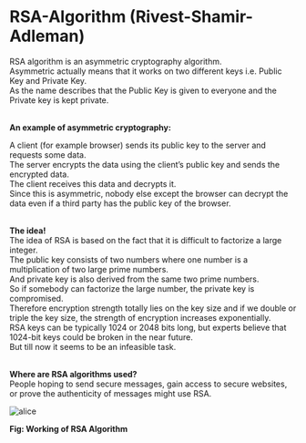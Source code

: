 # RSA-Algorithm (Rivest-Shamir-Adleman)

RSA algorithm is an asymmetric cryptography algorithm. <br>Asymmetric actually means that it works on two different keys i.e. Public Key and Private Key.<br> As the name describes that the Public Key is given to everyone and the Private key is kept private.<br><br>

**An example of asymmetric cryptography: <br>**

A client (for example browser) sends its public key to the server and requests some data.<br>
The server encrypts the data using the client’s public key and sends the encrypted data.<br>
The client receives this data and decrypts it.<br>
Since this is asymmetric, nobody else except the browser can decrypt the data even if a third party has the public key of the browser.<br><br>

**The idea!<br>**
The idea of RSA is based on the fact that it is difficult to factorize a large integer.<br> The public key consists of two numbers where one number is a multiplication of two large prime numbers.<br> And private key is also derived from the same two prime numbers.<br> So if somebody can factorize the large number, the private key is compromised.<br> Therefore encryption strength totally lies on the key size and if we double or triple the key size, the strength of encryption increases exponentially.<br> RSA keys can be typically 1024 or 2048 bits long, but experts believe that 1024-bit keys could be broken in the near future.<br> But till now it seems to be an infeasible task.<br><br>

**Where are RSA algorithms used?**<br>
 People hoping to send secure messages, gain access to secure websites, or prove the authenticity of messages might use RSA.
 
 
 
 ![alice](https://github.com/bensonjose/RSA-Algorithm-Explained/assets/90842204/dfefd2b8-dfb5-48fc-8304-0199cfa791e7)

**Fig: Working of RSA Algorithm**
